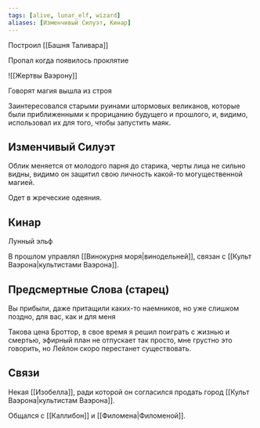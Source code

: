 ```yaml
---
tags: [alive, lunar_elf, wizard]
aliases: [Изменчивый Силуэт, Кинар]
---
```


Построил [[Башня Таливара]]

Пропал когда появилось проклятие

![[Жертвы Ваэрону]]

Говорят магия вышла из строя

Заинтересовался старыми руинами штормовых великанов, которые были приближенными к прорицанию будущего и прошлого, и, видимо, использовал их для того, чтобы запустить маяк.

## Изменчивый Силуэт

Облик меняется от молодого парня до старика, черты лица не сильно видны, видимо он защитил свою личность какой-то могущественной магией.

Одет в жреческие одеяния.

## Кинар

Лунный эльф

В прошлом управлял [[Винокурня моря|винодельней]], связан с [[Культ Ваэрона|культистами Ваэрона]].

## Предсмертные Слова (старец)

Вы прибыли, даже притащили каких-то наемников, но уже слишком поздно, для вас, как и для меня

Такова цена Броттор, в свое время я решил поиграть с жизнью и смертью, эфирный план не отпускает так просто, мне грустно это говорить, но Лейлон скоро перестанет существовать.

## Связи

Некая [[Изобелла]], ради которой он согласился продать город [[Культ Ваэрона|культистам Ваэрона]].

Общался с [[Каллибон]] и [[Филомена|Филоменой]].
